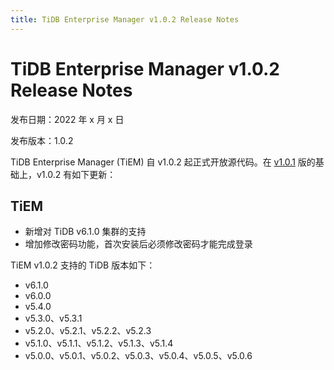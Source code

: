 ```yaml
---
title: TiDB Enterprise Manager v1.0.2 Release Notes
---
```


# TiDB Enterprise Manager v1.0.2 Release Notes

发布日期：2022 年 x 月 x 日

发布版本：1.0.2

TiDB Enterprise Manager (TiEM) 自 v1.0.2 起正式开放源代码。在 [v1.0.1](/tiem/tiem-release-1.0.1.md) 版的基础上，v1.0.2 有如下更新：

## TiEM

- 新增对 TiDB v6.1.0 集群的支持
- 增加修改密码功能，首次安装后必须修改密码才能完成登录

TiEM v1.0.2 支持的 TiDB 版本如下：

- v6.1.0
- v6.0.0
- v5.4.0
- v5.3.0、v5.3.1
- v5.2.0、v5.2.1、v5.2.2、v5.2.3
- v5.1.0、v5.1.1、v5.1.2、v5.1.3、v5.1.4
- v5.0.0、v5.0.1、v5.0.2、v5.0.3、v5.0.4、v5.0.5、v5.0.6
